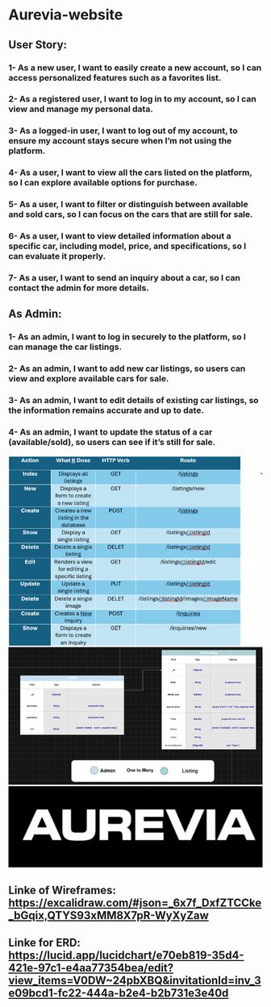 # Aurevia-website

## User Story:

### 1- As a new user, I want to easily create a new account, so I can access personalized features such as a favorites list.

### 2- As a registered user, I want to log in to my account, so I can view and manage my personal data.

### 3- As a logged-in user, I want to log out of my account, to ensure my account stays secure when I’m not using the platform.

### 4- As a user, I want to view all the cars listed on the platform, so I can explore available options for purchase.

### 5- As a user, I want to filter or distinguish between available and sold cars, so I can focus on the cars that are still for sale.

### 6- As a user, I want to view detailed information about a specific car, including model, price, and specifications, so I can evaluate it properly.

### 7- As a user, I want to send an inquiry about a car, so I can contact the admin for more details.

## As Admin:

### 1- As an admin, I want to log in securely to the platform, so I can manage the car listings.

### 2- As an admin, I want to add new car listings, so users can view and explore available cars for sale.

### 3- As an admin, I want to edit details of existing car listings, so the information remains accurate and up to date.

### 4- As an admin, I want to update the status of a car (available/sold), so users can see if it’s still for sale.

![Routes image](Routes.png)
![Relationship Diagram](Wireframes%20.png)
![Logo](public\stylesheets\images\logo.png)


## Linke of Wireframes: https://excalidraw.com/#json=_6x7f_DxfZTCCke_bGqix,QTYS93xMM8X7pR-WyXyZaw

## Linke for ERD:  https://lucid.app/lucidchart/e70eb819-35d4-421e-97c1-e4aa77354bea/edit?view_items=V0DW~24pbXBQ&invitationId=inv_3e09bcd1-fc22-444a-b2e4-b2b731e3e40d